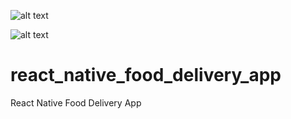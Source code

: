 ![alt text](https://screens1017.s3.ap-south-1.amazonaws.com/food_delivery/01.png)

![alt text](https://screens1017.s3.ap-south-1.amazonaws.com/food_delivery/02.png)

# react_native_food_delivery_app
React Native Food Delivery App
